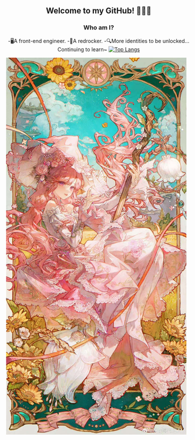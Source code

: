 <div id="title" align=center>

## Welcome to my GitHub! 🥳🥳🥳

### Who am I?

-🖥A front-end engineer.
-🧱A redrocker.
-🔍More identities to be unlocked... Continuing to learn~
[![Top Langs](https://github-readme-stats.vercel.app/api/top-langs/?username=Susie0306&layout=pie)](https://github.com/anuraghazra/github-readme-stats)

</div>

![暖暖](image/暖暖.jpg)

